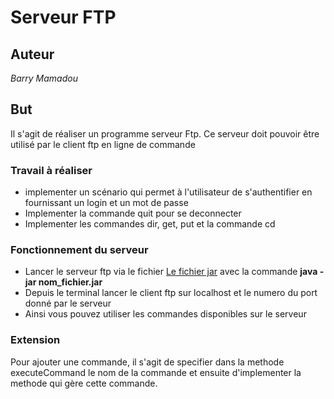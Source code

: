# Serveur FTP
## Auteur
*Barry Mamadou*
## But
Il s'agit de réaliser un programme serveur Ftp. Ce serveur doit pouvoir être 
utilisé par le client ftp en ligne de commande
### Travail à réaliser
- implementer un scénario qui permet à l'utilisateur de s'authentifier en fournissant
un login et un mot de passe
- Implementer la commande quit pour se deconnecter
- Implementer les commandes dir, get, put et la commande cd
### Fonctionnement du serveur
- Lancer le serveur ftp via le fichier [Le fichier jar](out/artifacts/Barry_Tp_FTP_jar/Barry_Tp_FTP.jar) 
avec la commande **java -jar nom_fichier.jar**
- Depuis le terminal lancer le client ftp sur localhost et le numero du port donné par le serveur
- Ainsi vous pouvez utiliser les commandes disponibles sur le serveur
### Extension
Pour ajouter une commande, il s'agit de specifier dans la methode executeCommand le nom de la commande 
et ensuite d'implementer la methode qui gère cette commande.